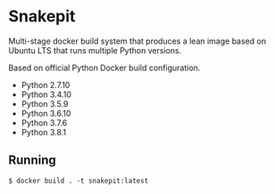 # Snakepit

Multi-stage docker build system that produces a lean image based on Ubuntu LTS that runs multiple Python versions.

Based on official Python Docker build configuration.

* Python 2.7.10
* Python 3.4.10
* Python 3.5.9
* Python 3.6.10
* Python 3.7.6
* Python 3.8.1


## Running
```
$ docker build . -t snakepit:latest
```
